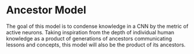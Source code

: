 # Ancestor Model
The goal of this model is to condense knowledge in a CNN by the metric of active neurons. Taking inspiration from the depth of individual human knowledge as a product of generations of ancestors communicating lessons and concepts, this model will also be the product of its ancestors.


